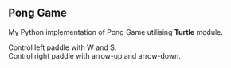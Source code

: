 ## Pong Game

My Python implementation of Pong Game utilising **Turtle** module.

Control left paddle with W and S.  
Control right paddle with arrow-up and arrow-down.
